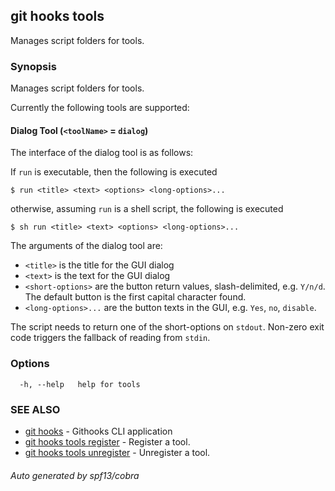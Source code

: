 ## git hooks tools

Manages script folders for tools.

### Synopsis

Manages script folders for tools.

Currently the following tools are supported:

#### Dialog Tool (`<toolName>` = `dialog`)

The interface of the dialog tool is as follows:

If `run` is executable, then the following is executed

```shell
$ run <title> <text> <options> <long-options>...
```

otherwise, assuming `run` is a shell script, the following is executed

```shell
$ sh run <title> <text> <options> <long-options>...
```

The arguments of the dialog tool are:

- `<title>` is the title for the GUI dialog
- `<text>` is the text for the GUI dialog
- `<short-options>` are the button return values, slash-delimited,
  e.g. `Y/n/d`. The default button is the first capital character found.
- `<long-options>...` are the button texts in the GUI,
  e.g. `Yes`, `no`, `disable`.

The script needs to return one of the short-options on `stdout`.
Non-zero exit code triggers the fallback of reading from `stdin`.

### Options

```
  -h, --help   help for tools
```

### SEE ALSO

* [git hooks](git_hooks.md)	 - Githooks CLI application
* [git hooks tools register](git_hooks_tools_register.md)	 - Register a tool.
* [git hooks tools unregister](git_hooks_tools_unregister.md)	 - Unregister a tool.

###### Auto generated by spf13/cobra 
